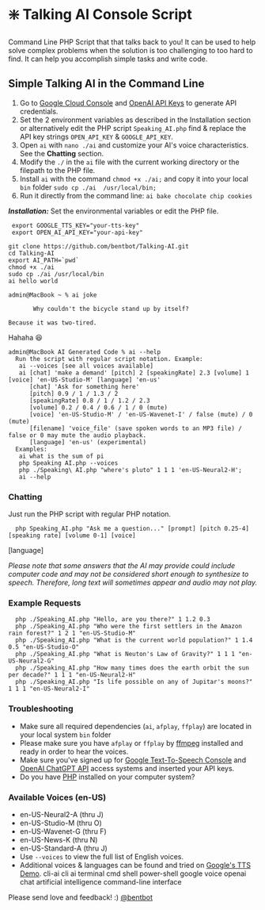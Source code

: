 # :sparkle: Talking AI Console Script

Command Line PHP Script that that talks back to you! It can be used to help solve complex problems when the solution is too challenging to too hard to find. It can help you accomplish simple tasks and write code. 

## Simple Talking AI in the Command Line
 1. Go to [Google Cloud Console](https://console.cloud.google.com/) and [OpenAI API 
Keys](https://platform.openai.com/account/api-keys) to generate API credentials.
 2. Set the 2 environment variables as described in the Installation section or alternatively edit the PHP script 
`Speaking_AI.php` find & replace the API key strings `OPEN_API_KEY` & `GOOGLE_API_KEY`.
 3. Open `ai` with `nano ./ai` and customize your AI's voice characteristics. See the **Chatting** section.
 4. Modify the `./` in the `ai` file with the current working directory or the filepath to the PHP file.
 5. Install `ai` with the command `chmod +x ./ai;` and copy it into your local `bin` folder `sudo cp ./ai 
/usr/local/bin;` 
 6. Run it directly from the command line: `ai bake chocolate chip cookies`

***Installation:***
Set the environmental variables or edit the PHP file.
 ```
  export GOOGLE_TTS_KEY="your-tts-key"
  export OPEN_AI_API_KEY="your-api-key"
 ```

 ```
git clone https://github.com/bentbot/Talking-AI.git
cd Talking-AI
export AI_PATH=`pwd`
chmod +x ./ai
sudo cp ./ai /usr/local/bin
ai hello world
 ```

 ```
admin@MacBook ~ % ai joke

 		Why couldn't the bicycle stand up by itself? 

Because it was two-tired.
 
 ```
Hahaha :laughing:

```
admin@MacBook AI Generated Code % ai --help
  Run the script with regular script notation. Example:
   ai --voices [see all voices available]
   ai [chat] 'make a demand' [pitch] 2 [speakingRate] 2.3 [volume] 1 [voice] 'en-US-Studio-M' [language] 'en-us'
      [chat] 'Ask for something here' 
      [pitch] 0.9 / 1 / 1.3 / 2
      [speakingRate] 0.8 / 1 / 1.2 / 2.3
      [volume] 0.2 / 0.4 / 0.6 / 1 / 0 (mute)
      [voice] 'en-US-Studio-M' / 'en-US-Wavenet-I' / false (mute) / 0 (mute)
      [filename] 'voice_file' (save spoken words to an MP3 file) / false or 0 may mute the audio playback.
      [language] 'en-us' (experimental)
  Examples:
   ai what is the sum of pi
   php Speaking AI.php --voices
   php ./Speaking\ AI.php "where's pluto" 1 1 1 'en-US-Neural2-H';
   ai --help
```

### Chatting

Just run the PHP script with regular PHP notation.

      php Speaking_AI.php "Ask me a question..." [prompt] [pitch 0.25-4] [speaking rate] [volume 0-1] [voice] 
[language]

*Please note that some answers that the AI may provide could include computer code and may not be considered short 
enough to synthesize to speech. Therefore, long text will sometimes appear and audio may not play.*

### Example Requests

      php ./Speaking_AI.php "Hello, are you there?" 1 1.2 0.3
      php ./Speaking_AI.php "Who were the first settlers in the Amazon rain forest?" 1 2 1 "en-US-Studio-M"
      php ./Speaking_AI.php "What is the current world population?" 1 1.4 0.5 "en-US-Studio-O"
      php ./Speaking_AI.php "What is Neuton's Law of Gravity?" 1 1 1 "en-US-Neural2-G"
      php ./Speaking_AI.php "How many times does the earth orbit the sun per decade?" 1 1 1 "en-US-Neural2-H"
      php ./Speaking_AI.php "Is life possible on any of Jupitar's moons?" 1 1 1 "en-US-Neural2-I"

### Troubleshooting
 - Make sure all required dependencies (`ai`, `afplay`, `ffplay`) are located in your local system `bin` folder
 - Please make sure you have `afplay` or `ffplay` by [ffmpeg](https://ffmpeg.org/download.html) installed and ready 
in order to hear the voices.
 - Make sure you've signed up for [Google Text-To-Speech Console](https://console.cloud.google.com/) and [OpenAI 
ChatGPT API](https://platform.openai.com/account/api-keys) access systems and inserted your API keys.
 - Do you have [PHP](https://www.google.com/search?q=php+download+and+install) installed on your computer system?

### Available Voices (en-US)
 - en-US-Neural2-A (thru J)
 - en-US-Studio-M (thru O)
 - en-US-Wavenet-G (thru F)
 - en-US-News-K (thru N)
 - en-US-Standard-A (thru J)
 - Use `--voices` to view the full list of English voices.
 - Additional voices & languages can be found and tried on [Google's TTS 
Demo](https://cloud.google.com/text-to-speech).
cli-ai cli ai terminal cmd shell power-shell google voice openai chat artificial intelligence command-line interface

Please send love and feedback! :) [@bentbot](http://liamhogan.ca)
